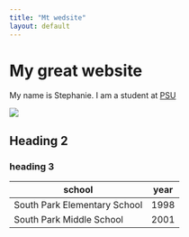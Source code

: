 ```yaml
---
title: "Mt wedsite"
layout: default
---
```



# My great website

My name is Stephanie. I am a student at [PSU](https://www.psu.edu)

![](https://upload.wikimedia.org/wikipedia/en/thumb/7/77/EricCartman.png/220px-EricCartman.png)
## Heading 2
### heading 3


| school | year |
| -------- | -------- |
| South Park Elementary School | 1998 |
| South Park Middle School | 2001 |
